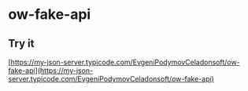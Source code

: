 # ow-fake-api

## Try it

[https://my-json-server.typicode.com/EvgeniPodymovCeladonsoft/ow-fake-api](https://my-json-server.typicode.com/EvgeniPodymovCeladonsoft/ow-fake-api)